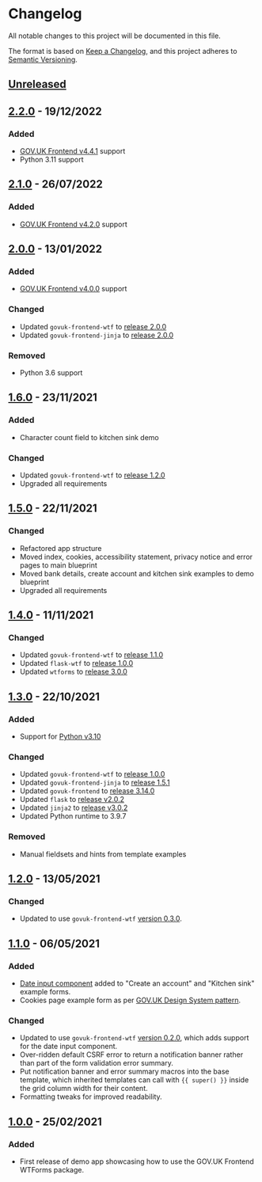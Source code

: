 # Changelog

All notable changes to this project will be documented in this file.

The format is based on [Keep a Changelog](https://keepachangelog.com/en/1.0.0/), and this project adheres to [Semantic Versioning](https://semver.org/spec/v2.0.0.html).

## [Unreleased](https://github.com/LandRegistry/govuk-frontend-wtf-demo/compare/2.2.0...main)

## [2.2.0](https://github.com/LandRegistry/govuk-frontend-wtf-demo/releases/tag/2.2.0) - 19/12/2022

### Added

- [GOV.UK Frontend v4.4.1](https://github.com/alphagov/govuk-frontend/releases/tag/v4.4.1) support
- Python 3.11 support

## [2.1.0](https://github.com/LandRegistry/govuk-frontend-wtf-demo/releases/tag/2.1.0) - 26/07/2022

### Added

- [GOV.UK Frontend v4.2.0](https://github.com/alphagov/govuk-frontend/releases/tag/v4.2.0) support

## [2.0.0](https://github.com/LandRegistry/govuk-frontend-wtf-demo/releases/tag/2.0.0) - 13/01/2022

### Added

- [GOV.UK Frontend v4.0.0](https://github.com/alphagov/govuk-frontend/releases/tag/v4.0.0) support

### Changed

- Updated `govuk-frontend-wtf` to [release 2.0.0](https://github.com/LandRegistry/govuk-frontend-wtf/releases/tag/2.0.0)
- Updated `govuk-frontend-jinja` to [release 2.0.0](https://github.com/LandRegistry/govuk-frontend-jinja/releases/tag/2.0.0)

### Removed

- Python 3.6 support

## [1.6.0](https://github.com/LandRegistry/govuk-frontend-wtf-demo/releases/tag/1.6.0) - 23/11/2021

### Added

- Character count field to kitchen sink demo

### Changed

- Updated `govuk-frontend-wtf` to [release 1.2.0](https://github.com/LandRegistry/govuk-frontend-wtf/releases/tag/1.2.0)
- Upgraded all requirements

## [1.5.0](https://github.com/LandRegistry/govuk-frontend-wtf-demo/releases/tag/1.5.0) - 22/11/2021

### Changed

- Refactored app structure
- Moved index, cookies, accessibility statement, privacy notice and error pages to main blueprint
- Moved bank details, create account and kitchen sink examples to demo blueprint
- Upgraded all requirements

## [1.4.0](https://github.com/LandRegistry/govuk-frontend-wtf-demo/releases/tag/1.4.0) - 11/11/2021

### Changed

- Updated `govuk-frontend-wtf` to [release 1.1.0](https://github.com/LandRegistry/govuk-frontend-wtf/releases/tag/1.1.0)
- Updated `flask-wtf` to [release 1.0.0](https://github.com/wtforms/flask-wtf/releases/tag/v1.0.0)
- Updated `wtforms` to [release 3.0.0](https://github.com/wtforms/wtforms/releases/tag/3.0.0)

## [1.3.0](https://github.com/LandRegistry/govuk-frontend-wtf-demo/releases/tag/1.3.0) - 22/10/2021

### Added

- Support for [Python v3.10](https://www.python.org/downloads/release/python-3100/)

### Changed

- Updated `govuk-frontend-wtf` to [release 1.0.0](https://github.com/LandRegistry/govuk-frontend-wtf/releases/tag/1.0.0)
- Updated `govuk-frontend-jinja` to [release 1.5.1](https://github.com/LandRegistry/govuk-frontend-jinja/releases/tag/1.5.1)
- Updated `govuk-frontend` to [release 3.14.0](https://github.com/alphagov/govuk-frontend/releases/tag/v3.14.0)
- Updated `flask` to [release v2.0.2](https://flask.palletsprojects.com/en/2.0.x/changes/)
- Updated `jinja2` to [release v3.0.2](https://jinja.palletsprojects.com/en/3.0.x/changes/)
- Updated Python runtime to 3.9.7

### Removed

- Manual fieldsets and hints from template examples

## [1.2.0](https://github.com/LandRegistry/govuk-frontend-wtf-demo/releases/tag/1.2.0) - 13/05/2021

### Changed

- Updated to use `govuk-frontend-wtf` [version 0.3.0](https://github.com/LandRegistry/govuk-frontend-wtf/releases/tag/0.3.0).

## [1.1.0](https://github.com/LandRegistry/govuk-frontend-wtf-demo/releases/tag/1.1.0) - 06/05/2021

### Added

- [Date input component](https://design-system.service.gov.uk/components/date-input/) added to "Create an account" and "Kitchen sink" example forms.
- Cookies page example form as per [GOV.UK Design System pattern](https://design-system.service.gov.uk/patterns/cookies-page/).

### Changed

- Updated to use `govuk-frontend-wtf` [version 0.2.0](https://github.com/LandRegistry/govuk-frontend-wtf/releases/tag/0.2.0), which adds support for the date input component.
- Over-ridden default CSRF error to return a notification banner rather than part of the form validation error summary.
- Put notification banner and error summary macros into the base template, which inherited templates can call with `{{ super() }}` inside the grid column width for their content.
- Formatting tweaks for improved readability.

## [1.0.0](https://github.com/LandRegistry/govuk-frontend-wtf-demo/releases/tag/1.0.0) - 25/02/2021

### Added

- First release of demo app showcasing how to use the GOV.UK Frontend WTForms package.
